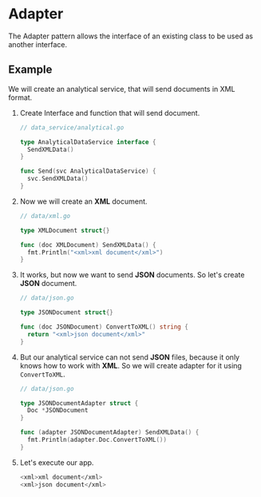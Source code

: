 # Adapter

The Adapter pattern allows the interface of an existing class to be used as
another interface.

## Example

We will create an analytical service, that will send documents in XML format.

1. Create Interface and function that will send document.

   ```go
   // data_service/analytical.go

   type AnalyticalDataService interface {
     SendXMLData()
   }

   func Send(svc AnalyticalDataService) {
     svc.SendXMLData()
   }
   ```

2. Now we will create an **XML** document.

   ```go
   // data/xml.go

   type XMLDocument struct{}

   func (doc XMLDocument) SendXMLData() {
     fmt.Println("<xml>xml document</xml>")
   }
   ```

3. It works, but now we want to send **JSON** documents. So let's create
   **JSON** document.

   ```go
   // data/json.go
   
   type JSONDocument struct{}
   
   func (doc JSONDocument) ConvertToXML() string {
     return "<xml>json document</xml>"
   }
   ```

4. But our analytical service can not send **JSON** files, because it only knows
   how to work with **XML**. So we will create adapter for it using `ConvertToXML`.

   ```go
   // data/json.go
   
   type JSONDocumentAdapter struct {
     Doc *JSONDocument
   }
   
   func (adapter JSONDocumentAdapter) SendXMLData() {
     fmt.Println(adapter.Doc.ConvertToXML())
   }
   ```

5. Let's execute our app.
   ```bash
   <xml>xml document</xml>
   <xml>json document</xml>
   ```
